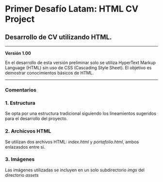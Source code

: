 # **Primer Desafío Latam: HTML CV Project** 

## Desarrollo de CV utilizando HTML.

---

**Versión 1.00**

En el desarrollo de esta versión preliminar solo se utiliza HyperText Markup Language (HTML) sin uso de CSS (Cascading Style Sheet).
El objetivo es demostrar conocimientos básicos de HTML.

---

### Comentarios

### 1. Estructura

Se opta por una estructura tradicional siguiendo los lineamientos sugeridos para el desarrollo del proyecto.


### 2. Archicvos HTML

Se utilizan dos archivos HTML: _index.html_ y _portafolio.html_, ambos enlazasdos entre si.


### 3. Imágenes

Las imágenes utilizadas se incluyen en un solo subdirectorio _imgs_ del directorio _assets_
